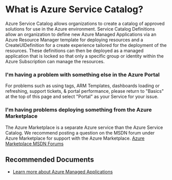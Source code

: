 <properties
	pageTitle="General Guidance or Advisory"
	description="General Guidance or Advisory"
	service="microsoft.solutions"
	resource="microsoft.solutions/applicationDefinitions"
	authors="EvanHissey"
	ms.author="evanhi"
	displayOrder=""
	selfHelpType="generic"
	supportTopicIds="32628293"
	resourceTags=""
	productPesIds="16651"
	cloudEnvironments="public, fairfax, mooncake"
    articleId="servicecatalog-generalguidanceoradvisory"
	ownershipId="Compute_AzureManagedApplications"
/>

# What is Azure Service Catalog?

Azure Service Catalog allows organizations to create a catalog of approved solutions for use in the Azure environment. Service Catalog Definitions allow an organization to define new Azure Managed Applications via an Azure Resource Manager template for deploying resources and a CreateUIDefinition for a create experience tailored for the deployment of the resources. These definitions can then be deployed as a managed application that is locked so that only a specific group or identity within the Azure Subscription can manage the resources. <br>

### I'm having a problem with something else in the Azure Portal

For problems such as using tags, ARM Templates, dashboards loading or refreshing, support tickets, & portal performance, please return to "Basics" at the top of this page and select "Portal" as your Service for your issue. <br>

### I'm having problems deploying something from the Azure Marketplace

The Azure Marketplace is a separate Azure service than the Azure Service Catalog. We recommend posting a question on the MSDN forum under Azure Marketplace for support with the Azure Marketplace. [Azure Marketplace MSDN Forums](https://social.msdn.microsoft.com/Forums/home?forum=DataMarket) <br>

## **Recommended Documents**

* [Learn more about Azure Managed Applications](https://docs.microsoft.com/azure/azure-resource-manager/managed-applications/overview)
